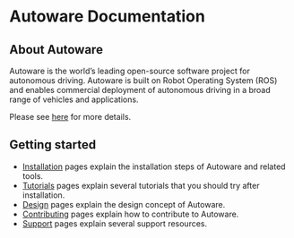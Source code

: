 # Autoware Documentation

## About Autoware

Autoware is the world’s leading open-source software project for autonomous driving. Autoware is built on Robot Operating System (ROS) and enables commercial deployment of autonomous driving in a broad range of vehicles and applications.

Please see [here](https://www.autoware.org/autoware) for more details.

## Getting started

- [Installation](installation) pages explain the installation steps of Autoware and related tools.
- [Tutorials](tutorials) pages explain several tutorials that you should try after installation.
- [Design](design) pages explain the design concept of Autoware.
- [Contributing](contributing) pages explain how to contribute to Autoware.
- [Support](support) pages explain several support resources.
